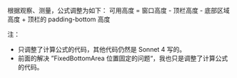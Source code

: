 根据观察、测量，公式调整为如下：
可用高度 = 窗口高度 - 顶栏高度 - 底部区域高度 + 顶栏的 padding-bottom 高度

注：
- 只调整了计算公式的代码，其他代码仍然是 Sonnet 4 写的。
- 前面的解决 ”FixedBottomArea 位置固定的问题“，我也只是调整了计算公式的代码。